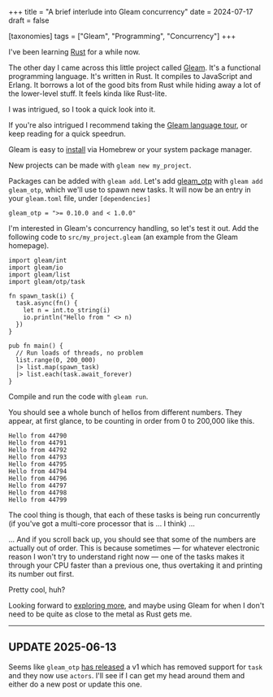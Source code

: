 +++
title = "A brief interlude into Gleam concurrency"
date = 2024-07-17
draft = false

[taxonomies]
tags = ["Gleam", "Programming", "Concurrency"]
+++

I've been learning [Rust](https://www.rust-lang.org/ "The Rust programming language website") for a while now.

The other day I came across this little project called [Gleam](https://gleam.run/ "The Gleam programming language website"). It's a functional programming language. It's written in Rust. It compiles to JavaScript and Erlang. It borrows a lot of the good bits from Rust while hiding away a lot of the lower-level stuff.  It feels kinda like Rust-lite.

I was intrigued, so I took a quick look into it.

If you're also intrigued I recommend taking the [Gleam language tour](https://tour.gleam.run/ "The Gleam language tour"), or keep reading for a quick speedrun.

Gleam is easy to [install](https://gleam.run/getting-started/installing/ "Installation instruction for Gleam and Erlang etc.") via Homebrew or your system package manager.

New projects can be made with `gleam new my_project`.

Packages can be added with `gleam add`. Let's add [gleam_otp](https://hexdocs.pm/gleam_otp/ "Gleam Open Telecom Platform") with `gleam add gleam_otp`, which we'll use to spawn new tasks. It will now be an entry in your `gleam.toml` file, under `[dependencies]`

```
gleam_otp = ">= 0.10.0 and < 1.0.0"
```

I'm interested in Gleam's concurrency handling, so let's test it out. Add the following code to `src/my_project.gleam` (an example from the Gleam homepage).

```gleam
import gleam/int
import gleam/io
import gleam/list
import gleam/otp/task

fn spawn_task(i) {
  task.async(fn() {
    let n = int.to_string(i)
    io.println("Hello from " <> n)
  })
}

pub fn main() {
  // Run loads of threads, no problem
  list.range(0, 200_000)
  |> list.map(spawn_task)
  |> list.each(task.await_forever)
}
```

Compile and run the code with `gleam run`.

You should see a whole bunch of hellos from different numbers. They appear, at first glance, to be counting in order from 0 to 200,000 like this.

```
Hello from 44790
Hello from 44791
Hello from 44792
Hello from 44793
Hello from 44795
Hello from 44794
Hello from 44796
Hello from 44797
Hello from 44798
Hello from 44799
```

The cool thing is though, that each of these tasks is being run concurrently (if you've got a multi-core processor that is ... I think) ...

... And if you scroll back up, you should see that some of the numbers are actually out of order. This is because sometimes — for whatever electronic reason I won't try to understand right now — one of the tasks makes it through your CPU faster than a previous one, thus overtaking it and printing its number out first.

Pretty cool, huh? 

Looking forward to [exploring more](https://gleam.run/documentation/ "Gleam main documentation page"), and maybe using Gleam for when I don't need to be quite as close to the metal as Rust gets me.

---

## UPDATE 2025-06-13

Seems like `gleam_otp` [has released](https://github.com/gleam-lang/otp) a v1 which has removed support for `task` and they now use `actors`. I'll see if I can get my head around them and either do a new post or update this one.
